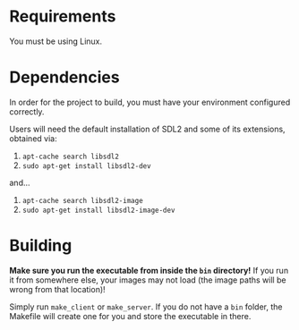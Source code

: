 # Requirements

You must be using Linux.

# Dependencies

In order for the project to build, you must have your environment configured correctly.

Users will need the default installation of SDL2 and some of its extensions, obtained via:

1. `apt-cache search libsdl2`
2. `sudo apt-get install libsdl2-dev`

and...

1. `apt-cache search libsdl2-image`
2. `sudo apt-get install libsdl2-image-dev`

# Building

**Make sure you run the executable from inside the `bin` directory!** If you run it from somewhere else, your images may not load (the image paths will be wrong from that location)!

Simply run `make_client` or `make_server`. If you do not have a `bin` folder, the Makefile will create one for you and store the executable in there.
